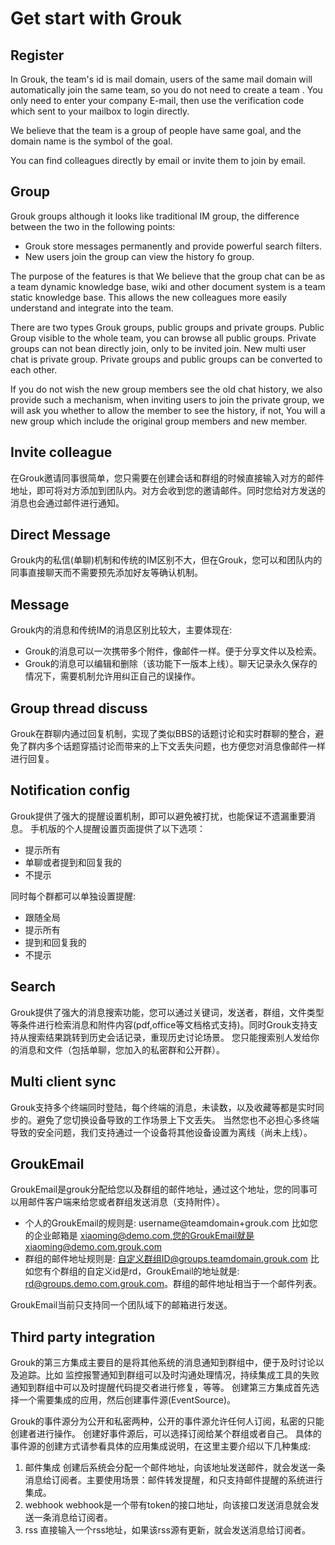 # Get start with Grouk


## Register

In Grouk, the team's id is mail domain, users of the same mail domain will automatically join the same team, so you do not need to create a team . You only need to enter your company E-mail, then use the verification code which sent to your mailbox to login directly.

We believe that the team is a group of people have same goal, and the domain name is the symbol of the goal.

You can find colleagues directly by email or invite them to join by email.

## Group

Grouk groups although it looks like traditional IM group, the difference between the two in the following points:

* Grouk store messages permanently and provide powerful search filters.
* New users join the group can view the history fo group.

The purpose of the features is that We believe that the group chat can be as a team dynamic knowledge base, wiki and other document system is a team static knowledge base. This allows the new colleagues more easily understand and integrate into the team.

There are two types Grouk groups, public groups and private groups. Public Group visible to the whole team, you can browse all public groups. 
Private groups can not bean directly join, only to be invited join.
New multi user chat is private group. 
Private groups and public groups can be converted to each other.

If you do not wish the new group members see the old chat history, we also provide such a mechanism, when inviting users to join the private group, we will ask you whether to allow the member to see the history, if not, You will a new group which include the original group members and new member. 

## Invite colleague
在Grouk邀请同事很简单，您只需要在创建会话和群组的时候直接输入对方的邮件地址，即可将对方添加到团队内。对方会收到您的邀请邮件。同时您给对方发送的消息也会通过邮件进行通知。

## Direct Message

Grouk内的私信(单聊)机制和传统的IM区别不大，但在Grouk，您可以和团队内的同事直接聊天而不需要预先添加好友等确认机制。

## Message

Grouk内的消息和传统IM的消息区别比较大，主要体现在:
* Grouk的消息可以一次携带多个附件，像邮件一样。便于分享文件以及检索。
* Grouk的消息可以编辑和删除（该功能下一版本上线）。聊天记录永久保存的情况下，需要机制允许用纠正自己的误操作。

## Group thread discuss

Grouk在群聊内通过回复机制，实现了类似BBS的话题讨论和实时群聊的整合，避免了群内多个话题穿插讨论而带来的上下文丢失问题，也方便您对消息像邮件一样进行回复。

## Notification config
Grouk提供了强大的提醒设置机制，即可以避免被打扰，也能保证不遗漏重要消息。
手机版的个人提醒设置页面提供了以下选项：
* 提示所有
* 单聊或者提到和回复我的
* 不提示

同时每个群都可以单独设置提醒:
* 跟随全局
* 提示所有
* 提到和回复我的
* 不提示

## Search
Grouk提供了强大的消息搜索功能，您可以通过关键词，发送者，群组，文件类型等条件进行检索消息和附件内容(pdf,office等文档格式支持)。同时Grouk支持支持从搜索结果跳转到历史会话记录，重现历史讨论场景。
您只能搜索别人发给你的消息和文件（包括单聊，您加入的私密群和公开群）。

## Multi client sync
Grouk支持多个终端同时登陆，每个终端的消息，未读数，以及收藏等都是实时同步的。避免了您切换设备导致的工作场景上下文丢失。
当然您也不必担心多终端导致的安全问题，我们支持通过一个设备将其他设备设置为离线（尚未上线）。

## GroukEmail
GroukEmail是grouk分配给您以及群组的邮件地址，通过这个地址，您的同事可以用邮件客户端来给您或者群组发送消息（支持附件）。

* 个人的GroukEmail的规则是: 
        username@teamdomain+grouk.com
比如您的企业邮箱是 xiaoming@demo.com,您的GroukEmail就是xiaoming@demo.com.grouk.com
* 群组的邮件地址规则是:
        自定义群组ID@groups.teamdomain.grouk.com
比如您有个群组的自定义id是rd，GroukEmail的地址就是: rd@groups.demo.com.grouk.com。群组的邮件地址相当于一个邮件列表。

GroukEmail当前只支持同一个团队域下的邮箱进行发送。

## Third party integration
Grouk的第三方集成主要目的是将其他系统的消息通知到群组中，便于及时讨论以及追踪。比如 监控报警通知到群组可以及时沟通处理情况，持续集成工具的失败通知到群组中可以及时提醒代码提交者进行修复，等等。
创建第三方集成首先选择一个需要集成的应用，然后创建事件源(EventSource)。

Grouk的事件源分为公开和私密两种，公开的事件源允许任何人订阅，私密的只能创建者进行操作。
创建好事件源后，可以选择订阅给某个群组或者自己。
具体的事件源的创建方式请参看具体的应用集成说明，在这里主要介绍以下几种集成:

1. 邮件集成 创建后系统会分配一个邮件地址，向该地址发送邮件，就会发送一条消息给订阅者。主要使用场景：邮件转发提醒，和只支持邮件提醒的系统进行集成。
2. webhook webhook是一个带有token的接口地址，向该接口发送消息就会发送一条消息给订阅者。
3. rss 直接输入一个rss地址，如果该rss源有更新，就会发送消息给订阅者。